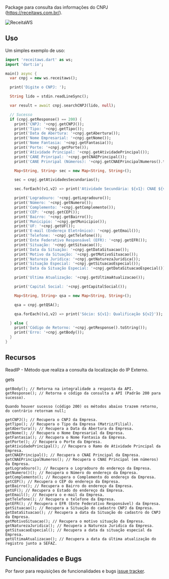 Package para consulta das informações do CNPJ (https://receitaws.com.br/).

![ReceitaWS](https://github.com/mateuspenha/receita_ws/raw/{branch}/path/to/receita_ws.png)

## Uso

Um simples exemplo de uso:

```dart
import 'receitaws.dart' as ws;
import 'dart:io';

main() async {
  var cnpj = new ws.receitaws();

  print('Digite o CNPJ: ');

  String lido = stdin.readLineSync();

  var result = await cnpj.searchCNPJ(lido, null);

  // Sucesso
  if (cnpj.getResponse() == 200) {
    print('CNPJ: '+cnpj.getCNPJ());
    print('Tipo: '+cnpj.getTipo());
    print('Data de Abertura: '+cnpj.getAbertura());
    print('Nome Empresarial: '+cnpj.getNome());
    print('Nome Fantasia: '+cnpj.getFantasia());
    print('Porte: '+cnpj.getPorte());
    print('Atividade Principal: '+cnpj.getAtividadePrincipal());
    print('CANE Prinripal: '+cnpj.getCNAEPrincipal());
    print('CANE Prinripal (Números): '+cnpj.getCNAEPrincipalNumeros().toString());

    Map<String, String> sec = new Map<String, String>();

    sec = cnpj.getAtividadesSecundarias();

    sec.forEach((v1,v2) => print('Atividade Secundária: ${v1}: CNAE ${v2}'));

    print('Logradouro: '+cnpj.getLogradouro());
    print('Número: '+cnpj.getNumero());
    print('Complemento: '+cnpj.getComplemento());
    print('CEP: '+cnpj.getCEP());
    print('Bairro: '+cnpj.getBairro());
    print('Municipio: '+cnpj.getMunicipio());
    print('UF: '+cnpj.getUF());
    print('E-mail (Endereço Eletrônico): '+cnpj.getEmail());
    print('Telefone: '+cnpj.getTelefone());
    print('Ente Federativo Responsável (EFR): '+cnpj.getEFR());
    print('Situação: '+cnpj.getSituacao());
    print('Data da Situação: '+cnpj.getDataSituacao());
    print('Motivo da Situação: '+cnpj.getMotivoSituacao());
    print('Natureza Juridica: '+cnpj.getNaturezaJuridica());
    print('Situação Especial: '+cnpj.getSituacaoEspecial());
    print('Data da Situação Especial: '+cnpj.getDataSituacaoEspecial());

    print('Ultima Atualização: '+cnpj.getUltimaAtualizacao());

    print('Capital Social: '+cnpj.getCapitalSocial());

    Map<String, String> qsa = new Map<String, String>();

    qsa = cnpj.getQSA();

    qsa.forEach((v1,v2) => print('Sócio: ${v1}: Qualificação ${v2}'));

  } else {
    print('Código de Retorno: '+cnpj.getResponse().toString());
    print('Erro: '+cnpj.getBody());
  }
}
```

## Recursos

ReadIP - Método que realiza a consulta da localização do IP Externo.

gets

    getBody(); // Retorna na integralidade a resposta da API.
    getResponse(); // Retorna o código da consulta a API (Padrão 200 para sucesso).
    
    Quando houver sucesso (código 200) os métodos abaixo trazem retorno, do contrário retornam null;
    
    getCNPJ(); // Recupera o CNPJ da Empresa.
    getTipo(); // Recupera o Tipo da Empresa (Matriz/Filial).
    getAbertura(); // Recupera a Data da Abertura da Empresa.
    getNome(); // Recupera o Nome Empresarial da Empresa.
    getFantasia(); // Recupera o Nome Fantasia da Empresa.
    getPorte(); // Recupera o Porte da Empresa.
    getAtividadePrincipal(); // Recupera o Ramo de Atividade Principal da Empresa.
    getCNAEPrincipal(); // Recupera o CNAE Principal da Empresa.
    getCNAEPrincipalNumeros(); // Recupera o CNAE Principal (em números) da Empresa.
    getLogradouro(); // Recupera o Logradouro do endereço da Empresa.
    getNumero()(); // Recupera o Número do endereço da Empresa.
    getComplemento(); // Recupera o Complemento do endereço da Empresa.    
    getCEP(); // Recupera o CEP do endereço da Empresa.
    getBairro(); // Recupera o Bairro do endereço da Empresa.
    getUF(); // Recupera o Estado do endereço da Empresa.
    getEmail(); // Recupera o e-mail da Empresa.
    getTelefone(); // Recupera o telefone da Empresa.
    getEFR(); // Recupera o EFR (Ente Federativo Responsável) da Empresa.
    getSituacao(); // Recupera a Situação do cadastro CNPJ da Empresa.
    getDataSituacao(); // Recupera a data da Situação do cadastro do CNPJ da Empresa.
    getMotivoSituacao(); // Recupera o motivo situação da Empresa.
    getNaturezaJuridica(); // Recupera a Natureza Juridica da Empresa.
    getSituacaoEspecial(); // Recupera a data da situação especial da Empresa.
    getUltimaAtualizacao(); // Recupera a data da última atualização do registro junto a SEFAZ.         
    
## Funcionalidades e Bugs

Por favor para requisições de funcionalidades e bugs [issue tracker][tracker].

[tracker]: https://github.com/mateuspenha/receita_ws/issues